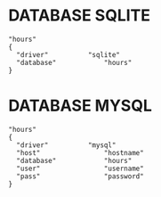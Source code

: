 # DATABASE SQLITE
```
"hours"
{
  "driver"			"sqlite"
  "database"			"hours"
}
```

# DATABASE MYSQL
```
"hours"
{
  "driver"			"mysql"
  "host"				"hostname"
  "database"			"hours"
  "user"				"username"
  "pass"				"password"
}
```

